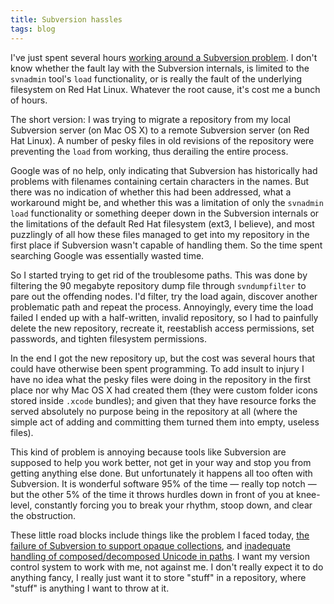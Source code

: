 ```yaml
---
title: Subversion hassles
tags: blog
---
```


I've just spent several hours [working around a Subversion problem](http://typechecked.net/wiki/Repository_migration#Caveat). I don't know whether the fault lay with the Subversion internals, is limited to the `svnadmin` tool's `load` functionality, or is really the fault of the underlying filesystem on Red Hat Linux. Whatever the root cause, it's cost me a bunch of hours.

The short version: I was trying to migrate a repository from my local Subversion server (on Mac OS X) to a remote Subversion server (on Red Hat Linux). A number of pesky files in old revisions of the repository were preventing the `load` from working, thus derailing the entire process.

Google was of no help, only indicating that Subversion has historically had problems with filenames containing certain characters in the names. But there was no indication of whether this had been addressed, what a workaround might be, and whether this was a limitation of only the `svnadmin load` functionality or something deeper down in the Subversion internals or the limitations of the default Red Hat filesystem (ext3, I believe), and most puzzlingly of all how these files managed to get into my repository in the first place if Subversion wasn't capable of handling them. So the time spent searching Google was essentially wasted time.

So I started trying to get rid of the troublesome paths. This was done by filtering the 90 megabyte repository dump file through `svndumpfilter` to pare out the offending nodes. I'd filter, try the load again, discover another problematic path and repeat the process. Annoyingly, every time the load failed I ended up with a half-written, invalid repository, so I had to painfully delete the new repository, recreate it, reestablish access permissions, set passwords, and tighten filesystem permissions.

In the end I got the new repository up, but the cost was several hours that could have otherwise been spent programming. To add insult to injury I have no idea what the pesky files were doing in the repository in the first place nor why Mac OS X had created them (they were custom folder icons stored inside `.xcode` bundles); and given that they have resource forks the served absolutely no purpose being in the repository at all (where the simple act of adding and committing them turned them into empty, useless files).

This kind of problem is annoying because tools like Subversion are supposed to help you work better, not get in your way and stop you from getting anything else done. But unfortunately it happens all too often with Subversion. It is wonderful software 95% of the time — really top notch — but the other 5% of the time it throws hurdles down in front of you at knee-level, constantly forcing you to break your rhythm, stoop down, and clear the obstruction.

These little road blocks include things like the problem I faced today, [the failure of Subversion to support opaque collections](http://subversion.tigris.org/issues/show_bug.cgi?id=707), and [inadequate handling of composed/decomposed Unicode in paths](http://subversion.tigris.org/issues/show_bug.cgi?id=2464). I want my version control system to work with me, not against me. I don't really expect it to do anything fancy, I really just want it to store "stuff" in a repository, where "stuff" is anything I want to throw at it.

